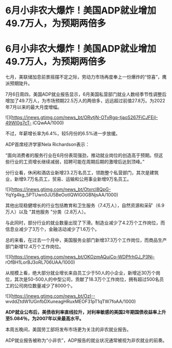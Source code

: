 # 6月小非农大爆炸！美国ADP就业增加49.7万人，为预期两倍多

# 6月小非农大爆炸！美国ADP就业增加49.7万人，为预期两倍多

七月，美联储加息前景摇摆不定之际，劳动力市场再度奉上一份爆炸的“惊喜”，鹰派预期陡升。

7月6日周四，美国ADP就业报告显示，6月美国私营部门就业人数经季节性调整后增加了49.7万人，为市场预期22.5万人的两倍多，远远超过前值27.8万。为2022年7月以来的最大月度增幅。

![](https://inews.gtimg.com/news_bt/ORvtjN-OTvRgq-tjaoS267FiCJFEjI-49WI0g7cT-
iCQwAA/1000)

不过，年薪增长率为6.4%，较5月份的6.5%进一步放缓。

ADP首席经济学家Nela Richardson表示：

“面向消费者的服务行业在6月份表现强劲，推动就业岗位的创造高于预期。但这些行业的工资增长继续减弱，招聘可能在周期后期的激增后达到顶峰。”

分行业看，休闲和酒店业新增23.2万名员工，领跑整个私营部门，其次是建筑业，新增9.7万名员工，贸易、运输和公用事业新增9万名员工。

![](https://inews.gtimg.com/news_bt/Otxrcl8QpG-
YqYg4kg_5PTUwn0JU5BeOotlQWlG0GBNjsAA/1000)

其他出现稳健增长的行业包括教育和卫生服务（7.4万人），自然资源和采矿（6.9万人）以及 "其他服务 "分类（2.8万人）。

与此同时，部分行业的就业数量出现了下滑。制造业减少了4.2万个工作岗位，而信息业减少了3万个，金融活动减少了1.6万个。

总的来看，在过去一个月中，美国服务业部门新增37.3万个工作岗位，而商品生产部门新增12.4万个工作岗位。

![](https://inews.gtimg.com/news_bt/OKOzmAQuiCo-WDPfrhGJ_P3Nj-
rOfBH1LorBJ3oRL706UAA/1000)

从规模上看，绝大部分就业增长来自员工少于50人的小企业，新增近30万个岗位，其次是50-500人的中型公司，贡献了18.3万个工作岗位，拥有超过500名员工的公司岗位数量减少了8000个。

![](https://inews.gtimg.com/news_bt/OzI--
wvddZtdW1UGnfbDXuneagHRuxMEOF31pT1qTW7foAA/1000)

**ADP就业公布后，美债收利率直线拉升，对利率敏感的美国2年期国债收益率上升至5.084％，为2007年以来最高水平。**

本周五晚间，美国劳工部将发布市场更为关注的非农就业报告。

ADP就业报告被称为“小非农”，ADP报告的就业状况通常被视为非农就业的前奏。

